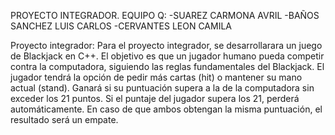 PROYECTO INTEGRADOR.
EQUIPO Q:
-SUAREZ CARMONA AVRIL
-BAÑOS SANCHEZ LUIS CARLOS 
-CERVANTES LEON CAMILA 

Proyecto integrador:
Para el proyecto integrador, se desarrollarara un juego de Blackjack en C++. El objetivo es que un jugador humano pueda competir contra la computadora, siguiendo las reglas fundamentales del Blackjack. El jugador tendrá la opción de pedir más cartas (hit) o mantener su mano actual (stand). Ganará si su puntuación supera a la de la computadora sin exceder los 21 puntos. Si el puntaje del jugador supera los 21, perderá automáticamente. En caso de que ambos obtengan la misma puntuación, el resultado será un empate.
